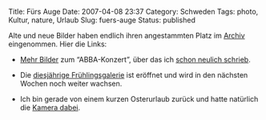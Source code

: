 Title: Fürs Auge
Date: 2007-04-08 23:37
Category: Schweden
Tags: photo, Kultur, nature, Urlaub
Slug: fuers-auge
Status: published

Alte und neue Bilder haben endlich ihren angestammten Platz im
[Archiv](http://thomasmarquart.net/gallery.html) eingenommen. Hier die
Links:

-   [Mehr Bilder](http://thomasmarquart.net/gallery/ABBA/index.html) zum
    “ABBA-Konzert”, über das ich [schon neulich
    schrieb](http://www.fiket.de/2007/03/29/the-original-abba-orchestra/).
-   Die [diesjährige
    Frühlingsgalerie](http://thomasmarquart.net/gallery/Spring2007/index.html)
    ist eröffnet und wird in den nächsten Wochen noch weiter wachsen.

-   Ich bin gerade von einem kurzen Osterurlaub zurück und hatte
    natürlich die [Kamera
    dabei](http://thomasmarquart.net/gallery/GrytApr07/index.html).

